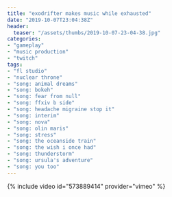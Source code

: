 ```yaml
---
title: "exodrifter makes music while exhausted"
date: "2019-10-07T23:04:38Z"
header:
  teaser: "/assets/thumbs/2019-10-07-23-04-38.jpg"
categories:
- "gameplay"
- "music production"
- "twitch"
tags:
- "fl studio"
- "nuclear throne"
- "song: animal dreams"
- "song: bokeh"
- "song: fear from null"
- "song: ffxiv b side"
- "song: headache migraine stop it"
- "song: interim"
- "song: nova"
- "song: olin maris"
- "song: stress"
- "song: the oceanside train"
- "song: the wish i once had"
- "song: thunderstorm"
- "song: ursula's adventure"
- "song: you too"
---
```

{% include video id="573889414" provider="vimeo" %}
